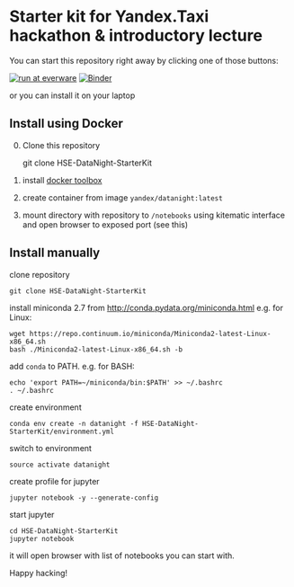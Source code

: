 # Starter kit for Yandex.Taxi hackathon & introductory lecture

You can start this repository right away by clicking one of those buttons:

[![run at everware](https://img.shields.io/badge/run%20me-@everware-blue.svg?style=flat)](https://everware.rep.school.yandex.net/hub/oauth_login?repourl=http://github.com/yandexdataschool/HSE-DataNight-StarterKit)
[![Binder](http://mybinder.org/badge.svg)](http://mybinder.org/repo/yandexdataschool/HSE-DataNight-StarterKit)


or you can install it on your laptop 

## Install using Docker


0. Clone this repository 

	git clone HSE-DataNight-StarterKit

1. install [docker toolbox](https://www.docker.com/products/docker-toolbox)
2. create container from image `yandex/datanight:latest`
3. mount directory with repository to `/notebooks` using kitematic interface and open browser to exposed port (see this)

## Install manually

clone repository

	git clone HSE-DataNight-StarterKit

install miniconda 2.7 from http://conda.pydata.org/miniconda.html
e.g. for Linux: 

	wget https://repo.continuum.io/miniconda/Miniconda2-latest-Linux-x86_64.sh
	bash ./Miniconda2-latest-Linux-x86_64.sh -b

add `conda` to PATH. e.g. for BASH:
	
	echo 'export PATH=~/miniconda/bin:$PATH' >> ~/.bashrc
	. ~/.bashrc

create environment
	
	conda env create -n datanight -f HSE-DataNight-StarterKit/environment.yml

switch to environment

	source activate datanight

create profile for jupyter

	jupyter notebook -y --generate-config

start jupyter

	cd HSE-DataNight-StarterKit
	jupyter notebook

it will open browser with list of notebooks you can start with. 

Happy hacking!
